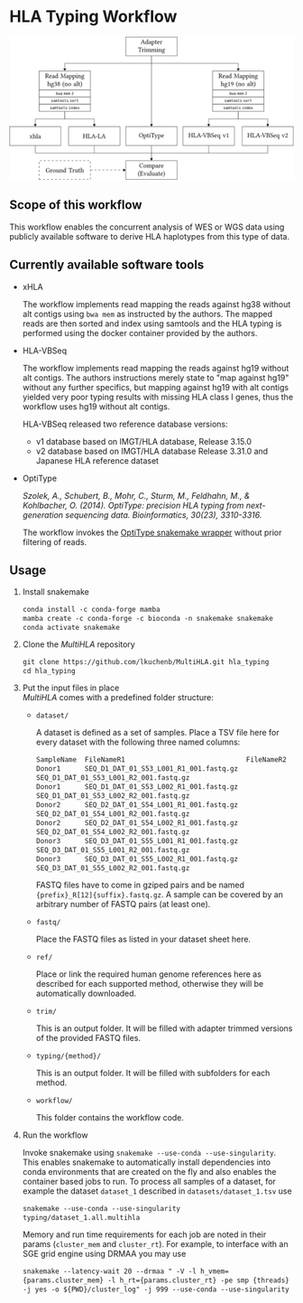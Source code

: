 # HLA Typing Workflow

<p align="center">
<img src="img/multihla_diag.svg?raw=true" alt="Workflow Diagram"/>
</p>

## Scope of this workflow

This workflow enables the concurrent analysis of WES or WGS data using
publicly available software to derive HLA haplotypes from this type of data.

## Currently available software tools

 * xHLA

	The workflow implements read mapping the reads against hg38 without alt
	contigs using `bwa mem` as instructed by the authors. The mapped reads are then
	sorted and index using samtools and the HLA typing is performed using the
	docker container provided by the authors.

 * HLA-VBSeq

	The workflow implements read mapping the reads against hg19 without alt
	contigs. The authors instructions merely state to "map against hg19"
	without any further specifics, but mapping against hg19 with alt contigs
	yielded very poor typing results with missing HLA class I genes, thus
	the workflow uses hg19 without alt contigs.

	HLA-VBSeq released two reference database versions:

	* v1 database based on IMGT/HLA database, Release 3.15.0
	* v2 database based on IMGT/HLA database Release 3.31.0 and Japanese HLA reference dataset

 * OptiType

	*Szolek, A., Schubert, B., Mohr, C., Sturm, M., Feldhahn, M., & Kohlbacher, O. (2014). OptiType: precision HLA typing from next-generation sequencing data. Bioinformatics, 30(23), 3310-3316.*

	The workflow invokes the [OptiType snakemake wrapper][1] without prior filtering
	of reads.


## Usage

 1. Install snakemake

	```
	conda install -c conda-forge mamba
	mamba create -c conda-forge -c bioconda -n snakemake snakemake
	conda activate snakemake
	```

 1. Clone the *MultiHLA* repository
	```
	git clone https://github.com/lkuchenb/MultiHLA.git hla_typing
	cd hla_typing
	```

 1. Put the input files in place<br/>
    *MultiHLA* comes with a predefined folder structure:
    * `dataset/`

		A dataset is defined as a set of samples. Place a TSV file here for every dataset with the following three named columns:
		```
		SampleName  FileNameR1                              FileNameR2
		Donor1      SEQ_D1_DAT_01_S53_L001_R1_001.fastq.gz  SEQ_D1_DAT_01_S53_L001_R2_001.fastq.gz
		Donor1      SEQ_D1_DAT_01_S53_L002_R1_001.fastq.gz  SEQ_D1_DAT_01_S53_L002_R2_001.fastq.gz
		Donor2      SEQ_D2_DAT_01_S54_L001_R1_001.fastq.gz  SEQ_D2_DAT_01_S54_L001_R2_001.fastq.gz
		Donor2      SEQ_D2_DAT_01_S54_L002_R1_001.fastq.gz  SEQ_D2_DAT_01_S54_L002_R2_001.fastq.gz
		Donor3      SEQ_D3_DAT_01_S55_L001_R1_001.fastq.gz  SEQ_D3_DAT_01_S55_L001_R2_001.fastq.gz
		Donor3      SEQ_D3_DAT_01_S55_L002_R1_001.fastq.gz  SEQ_D3_DAT_01_S55_L002_R2_001.fastq.gz
		```
		FASTQ files have to come in gziped pairs and be named
		`{prefix}_R[12]{suffix}.fastq.gz`. A sample can be covered by an arbitrary
		number of FASTQ pairs (at least one).
    * `fastq/`

		Place the FASTQ files as listed in your dataset sheet here.
    * `ref/`

		Place or link the required human genome references here as described for each supported method, otherwise they will be automatically downloaded.
    * `trim/`

		This is an output folder. It will be filled with adapter trimmed versions of the provided FASTQ files.
    * `typing/{method}/`

		This is an output folder. It will be filled with subfolders for each method.
    * `workflow/`

		This folder contains the workflow code.
 1. Run the workflow

	Invoke snakemake using `snakemake --use-conda --use-singularity`. This enables
	snakemake to automatically install dependencies into conda environments that
	are created on the fly and also enables the container based jobs to run. To
	process all samples of a dataset, for example the dataset `dataset_1`
	described in `datasets/dataset_1.tsv` use
	```
	snakemake --use-conda --use-singularity typing/dataset_1.all.multihla
	```
	Memory and run time requirements for each job are noted in their params (`cluster_mem` and `cluster_rt`). For example, to interface with an SGE grid engine using DRMAA you may use
	```
	snakemake --latency-wait 20 --drmaa " -V -l h_vmem={params.cluster_mem} -l h_rt={params.cluster_rt} -pe smp {threads} -j yes -o ${PWD}/cluster_log" -j 999 --use-conda --use-singularity
	```

[1]: https://snakemake-wrappers.readthedocs.io/en/0.61.0/wrappers/optitype.html
